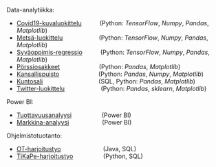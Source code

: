 Data-analytiikka:
- [Covid19-kuvaluokittelu](https://github.com/juleht/covid-kuvaluokittelu)&emsp;&emsp;&emsp;(Python: *TensorFlow*, *Numpy*, *Pandas*, *Matplotlib*)
- [Metsä-luokittelu](https://github.com/juleht/Metsa-luokittelu)&emsp;&emsp;&emsp;&emsp;&emsp;&emsp;(Python: *TensorFlow*, *Numpy*, *Pandas*, *Matplotlib*)
- [Syväoppimis-regressio](https://github.com/juleht/DL-Regression)&emsp;&emsp;&emsp;(Python: *TensorFlow*, *Numpy*, *Pandas*, *Matplotlib*)
- [Pörssiosakkeet](https://github.com/juleht/Porssiosakkeet)&emsp;&emsp;&emsp;&emsp;&emsp;&emsp;&ensp;(Python: *Pandas*, *Matplotlib*)
- [Kansallispuisto](https://github.com/juleht/Kansallispuisto)&emsp;&emsp;&emsp;&emsp;&emsp;&emsp;&ensp;(Python: *Pandas*, *Numpy*, *Matplotlib*)
- [Kuntosali](https://github.com/juleht/Kuntosali)&emsp;&emsp;&emsp;&emsp;&emsp;&emsp;&emsp;&emsp;&emsp;&nbsp;(SQL, Python: *Pandas*, *Matplotlib*)
- [Twitter-luokittelu](https://github.com/juleht/Twitter-luokittelu)&emsp;&emsp;&emsp;&emsp;&emsp;&emsp;(Python: *Pandas*, *sklearn*, *Matplotlib*)

Power BI:
- [Tuottavuusanalyysi](https://github.com/juleht/PowerBI-e-Commerce)&emsp;&emsp;&emsp;&emsp;&ensp;&ensp;(Power BI)
- [Markkina-analyysi](https://github.com/juleht/PowerBi-Market)&emsp;&emsp;&emsp;&emsp;&emsp;&ensp;(Power BI)

Ohjelmistotuotanto:
- [OT-harjoitustyo](https://github.com/juleht/ot-harjoitustyo)&emsp;&emsp;&emsp;&emsp;&emsp;&emsp;&emsp;(Java, SQL)
- [TiKaPe-harjoitustyo](https://github.com/juleht/TiKaPe-harjoitustyo)&emsp;&emsp;&emsp;&emsp;&emsp;(Python, SQL)

